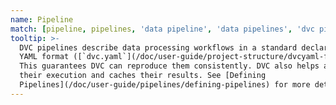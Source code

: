 ```yaml
---
name: Pipeline
match: [pipeline, pipelines, 'data pipeline', 'data pipelines', 'dvc pipelines']
tooltip: >-
  DVC pipelines describe data processing workflows in a standard declarative
  YAML format ([`dvc.yaml`](/doc/user-guide/project-structure/dvcyaml-files)).
  This guarantees DVC can reproduce them consistently. DVC also helps automate
  their execution and caches their results. See [Defining
  Pipelines](/doc/user-guide/pipelines/defining-pipelines) for more details.
---
```

